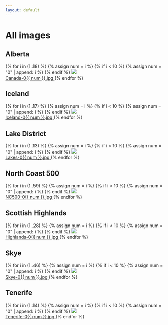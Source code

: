 ```yaml
---
layout: default
---
```


<h1>All images</h1>

<h2>Alberta</h2>

<div class="flex flex-wrap">
  {% for i in (1..18) %}
    {% assign num = i %}
    {% if i < 10 %}
        {% assign num = "0" | append: i %}
    {% endif %}
    <a href="https://mathaywarduk.imgix.net/Canada-0{{ num }}.jpg" target="_blank" class="w-1/3 p-2">
      <img src="https://mathaywarduk.imgix.net/Canada-0{{ num }}.jpg?w=600"><br>
      Canada-0{{ num }}.jpg
    </a>
  {% endfor %}
</div>

<h2>Iceland</h2>

<div class="flex flex-wrap">
  {% for i in (1..17) %}
    {% assign num = i %}
    {% if i < 10 %}
        {% assign num = "0" | append: i %}
    {% endif %}
    <a href="https://mathaywarduk.imgix.net/Iceland-0{{ num }}.jpg" target="_blank" class="w-1/3 p-2">
      <img src="https://mathaywarduk.imgix.net/Iceland-0{{ num }}.jpg?w=600"><br>
      Iceland-0{{ num }}.jpg
    </a>
  {% endfor %}
</div>

<h2>Lake District</h2>

<div class="flex flex-wrap">
  {% for i in (1..13) %}
    {% assign num = i %}
    {% if i < 10 %}
        {% assign num = "0" | append: i %}
    {% endif %}
    <a href="https://mathaywarduk.imgix.net/Lakes-0{{ num }}.jpg" target="_blank" class="w-1/3 p-2">
      <img src="https://mathaywarduk.imgix.net/Lakes-0{{ num }}.jpg?w=600"><br>
      Lakes-0{{ num }}.jpg
    </a>
  {% endfor %}
</div>

<h2>North Coast 500</h2>

<div class="flex flex-wrap">
  {% for i in (1..59) %}
    {% assign num = i %}
    {% if i < 10 %}
        {% assign num = "0" | append: i %}
    {% endif %}
    <a href="https://mathaywarduk.imgix.net/NC500-0{{ num }}.jpg" target="_blank" class="w-1/3 p-2">
      <img src="https://mathaywarduk.imgix.net/NC500-0{{ num }}.jpg?w=600"><br>
      NC500-0{{ num }}.jpg
    </a>
  {% endfor %}
</div>

<h2>Scottish Highlands</h2>

<div class="flex flex-wrap">
  {% for i in (1..28) %}
    {% assign num = i %}
    {% if i < 10 %}
        {% assign num = "0" | append: i %}
    {% endif %}
    <a href="https://mathaywarduk.imgix.net/Highlands-0{{ num }}.jpg" target="_blank" class="w-1/3 p-2">
      <img src="https://mathaywarduk.imgix.net/Highlands-0{{ num }}.jpg?w=600"><br>
      Highlands-0{{ num }}.jpg
    </a>
  {% endfor %}
</div>

<h2>Skye</h2>

<div class="flex flex-wrap">
  {% for i in (1..46) %}
    {% assign num = i %}
    {% if i < 10 %}
        {% assign num = "0" | append: i %}
    {% endif %}
    <a href="https://mathaywarduk.imgix.net/Skye-0{{ num }}.jpg" target="_blank" class="w-1/3 p-2">
      <img src="https://mathaywarduk.imgix.net/Skye-0{{ num }}.jpg?w=600"><br>
      Skye-0{{ num }}.jpg
    </a>
  {% endfor %}
</div>

<h2>Tenerife</h2>

<div class="flex flex-wrap">
  {% for i in (1..14) %}
    {% assign num = i %}
    {% if i < 10 %}
        {% assign num = "0" | append: i %}
    {% endif %}
    <a href="https://mathaywarduk.imgix.net/Tenerife-0{{ num }}.jpg" target="_blank" class="w-1/3 p-2">
      <img src="https://mathaywarduk.imgix.net/Tenerife-0{{ num }}.jpg?w=600"><br>
      Tenerife-0{{ num }}.jpg
    </a>
  {% endfor %}
</div>